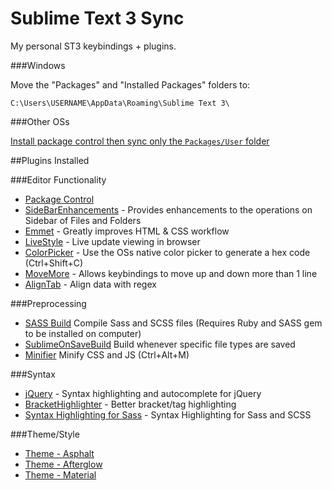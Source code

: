 # Sublime Text 3 Sync

My personal ST3 keybindings + plugins.

###Windows

Move the "Packages" and "Installed Packages" folders to:

`C:\Users\USERNAME\AppData\Roaming\Sublime Text 3\`

###Other OSs

[Install package control then sync only the `Packages/User` folder](https://packagecontrol.io/docs/syncing)

##Plugins Installed

###Editor Functionality

* [Package Control](https://packagecontrol.io/)
* [SideBarEnhancements](https://packagecontrol.io/packages/SideBarEnhancements) - Provides enhancements to the operations on Sidebar of Files and Folders
* [Emmet](https://packagecontrol.io/packages/Emmet) - Greatly improves HTML & CSS workflow
* [LiveStyle](https://packagecontrol.io/packages/LiveStyle) - Live update viewing in browser
* [ColorPicker](https://packagecontrol.io/packages/ColorPicker) - Use the OSs native color picker to generate a hex code (Ctrl+Shift+C)
* [MoveMore](https://github.com/sflip/SublimeMoveMore) - Allows keybindings to move up and down more than 1 line
* [AlignTab](https://github.com/randy3k/AlignTab) - Align data with regex

###Preprocessing

* [SASS Build](https://packagecontrol.io/packages/SASS%20Build) Compile Sass and SCSS files (Requires Ruby and SASS gem to be installed on computer)
* [SublimeOnSaveBuild](https://packagecontrol.io/packages/SublimeOnSaveBuild) Build whenever specific file types are saved
* [Minifier](https://packagecontrol.io/packages/Minifier) Minify CSS and JS (Ctrl+Alt+M)

###Syntax

* [jQuery](https://packagecontrol.io/packages/jQuery) - Syntax highlighting and autocomplete for jQuery
* [BracketHighlighter](https://packagecontrol.io/packages/BracketHighlighter) - Better bracket/tag highlighting
* [Syntax Highlighting for Sass](https://packagecontrol.io/packages/Syntax%20Highlighting%20for%20Sass) - Syntax Highlighting for Sass and SCSS

###Theme/Style

* [Theme - Asphalt](https://packagecontrol.io/packages/Theme%20-%20Asphalt)
* [Theme - Afterglow](https://packagecontrol.io/packages/Theme%20-%20Afterglow)
* [Theme - Material](https://packagecontrol.io/packages/Material%20Theme)